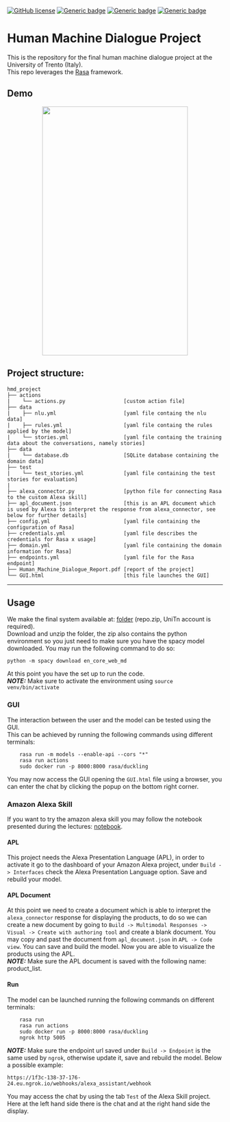 [![GitHub license](https://img.shields.io/github/license/Naereen/StrapDown.js.svg)](https://github.com/Naereen/StrapDown.js/blob/master/LICENSE) [![Generic badge](https://img.shields.io/badge/python-3.8%20-blue.svg)](https://www.python.org/) [![Generic badge](https://img.shields.io/badge/Rasa-2.8.25-red.svg)](https://rasa.com/docs/rasa/2.x/installation#upgrading-versions) [![Generic badge](https://img.shields.io/badge/version-v1.0-cc.svg)](https://github.com/Moreno98/hmd_project)

# Human Machine Dialogue Project
This is the repository for the final human machine dialogue project at the University of Trento (Italy).  
This repo leverages the [Rasa](https://rasa.com/) framework.  

## Demo
<p align="center">
<img src="https://s8.gifyu.com/images/demoda7c22a18774b982.gif" width="340" height="580" />
</p>

## Project structure:

    hmd_project
    ├── actions
    |    └── actions.py                   [custom action file]
    ├── data
    |    ├── nlu.yml                      [yaml file containg the nlu data]
    |    ├── rules.yml                    [yaml file containg the rules applied by the model]
    |    └── stories.yml                  [yaml file containg the training data about the conversations, namely stories]
    ├── data
    |    └── database.db                  [SQLite database containing the domain data]
    ├── test
    |    └── test_stories.yml             [yaml file containing the test stories for evaluation]
    |
    ├── alexa_connector.py                [python file for connecting Rasa to the custom Alexa skill]
    ├── apl_document.json                 [this is an APL document which is used by Alexa to interpret the response from alexa_connector, see below for further details]
    ├── config.yml                        [yaml file containing the configuration of Rasa]
    ├── credentials.yml                   [yaml file describes the credentials for Rasa x usage]
    ├── domain.yml                        [yaml file containing the domain information for Rasa]
    ├── endpoints.yml                     [yaml file for the Rasa endpoint]
    ├── Human_Machine_Dialogue_Report.pdf [report of the project]
    └── GUI.html                          [this file launches the GUI]

---

## Usage
We make the final system available at: [folder](https://drive.google.com/drive/folders/12EAHHa0yDwhjuGd-bkMOYlTW4f68q2LL?usp=sharing) (repo.zip, UniTn account is required).  
Download and unzip the folder, the zip also contains the python environment so you just need to make sure you have the spacy model downloaded. You may run the following command to do so:
```
python -m spacy download en_core_web_md
```
At this point you have the set up to run the code.  
**_NOTE:_** Make sure to activate the environment using ```source venv/bin/activate```

### GUI
The interaction between the user and the model can be tested using the GUI.  
This can be achieved by running the following commands using different terminals:
```
    rasa run -m models --enable-api --cors "*"
    rasa run actions
    sudo docker run -p 8000:8000 rasa/duckling
```
You may now access the GUI opening the ```GUI.html``` file using a browser, you can enter the chat by clicking the popup on the bottom right corner.
### Amazon Alexa Skill
If you want to try the amazon alexa skill you may follow the notebook presented during the lectures: [notebook](https://tinyurl.com/rasa-alexa).
#### APL
This project needs the Alexa Presentation Language (APL), in order to activate it go to the dashboard of your Amazon Alexa project, under ```Build -> Interfaces``` check the Alexa Presentation Language option. Save and rebuild your model.  
#### APL Document
At this point we need to create a document which is able to interpret the ```alexa_connector``` response for displaying the products, to do so we can create a new document by going to ```Build -> Multimodal Responses -> Visual -> Create with authoring tool``` and create a blank document. You may copy and past the document from ```apl_document.json``` in ```APL -> Code view```. You can save and build the model. Now you are able to visualize the products using the APL.  
**_NOTE:_**  Make sure the APL document is saved with the following name: product_list.  
#### Run
The model can be launched running the following commands on different terminals:
```
    rasa run
    rasa run actions
    sudo docker run -p 8000:8000 rasa/duckling
    ngrok http 5005
```
**_NOTE:_**  Make sure the endpoint url saved under ```Build -> Endpoint``` is the same used by ```ngrok```, otherwise update it, save and rebuild the model. Below a possible example:
```
https://1f3c-138-37-176-24.eu.ngrok.io/webhooks/alexa_assistant/webhook
```
You may access the chat by using the tab ```Test``` of the Alexa Skill project.  
Here at the left hand side there is the chat and at the right hand side the display.
